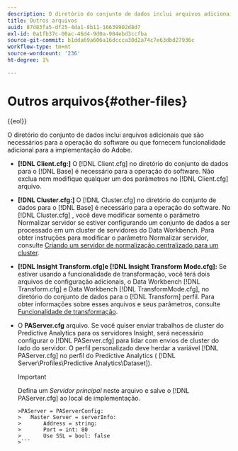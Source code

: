 ```yaml
---
description: O diretório do conjunto de dados inclui arquivos adicionais que são necessários para a operação do software ou que fornecem funcionalidade adicional para a implementação do Adobe.
title: Outros arquivos
uuid: 87d83fa5-df25-4da1-8b11-16639902d8d7
exl-id: 0a1fb37c-00ac-46d4-9d0a-904ebd3ccfba
source-git-commit: b1dda69a606a16dccca30d2a74c7e63dbd27936c
workflow-type: tm+mt
source-wordcount: '236'
ht-degree: 1%

---
```


# Outros arquivos{#other-files}

{{eol}}

O diretório do conjunto de dados inclui arquivos adicionais que são necessários para a operação do software ou que fornecem funcionalidade adicional para a implementação do Adobe.

* **[!DNL Client.cfg:]** O [!DNL Client.cfg] no diretório do conjunto de dados para o [!DNL Base] é necessário para a operação do software. Não exclua nem modifique qualquer um dos parâmetros no [!DNL Client.cfg] arquivo.

* **[!DNL Cluster.cfg:]** O [!DNL Cluster.cfg] no diretório do conjunto de dados para o [!DNL Base] é necessário para a operação do software. No [!DNL Cluster.cfg] , você deve modificar somente o parâmetro Normalizar servidor se estiver configurando um conjunto de dados a ser processado em um cluster de servidores do Data Workbench. Para obter instruções para modificar o parâmetro Normalizar servidor, consulte [Criando um servidor de normalização centralizado para um cluster](../../../home/c-dataset-const-proc/c-log-proc-config-file/c-ins-svr-file-svr-unit.md).

* **[!DNL Insight Transform.cfg]e [!DNL Insight Transform Mode.cfg]:** Se estiver usando a funcionalidade de transformação, você terá dois arquivos de configuração adicionais, o Data Workbench [!DNL Transform.cfg] e Data Workbench [!DNL TransformMode.cfg], no diretório do conjunto de dados para o [!DNL Transform] perfil. Para obter informações sobre esses arquivos e seus parâmetros, consulte [Funcionalidade de transformação](https://experienceleague.adobe.com/docs/data-workbench/using/server-admin-install/transform/t-config-tfm.html).

* O **PAServer.cfg** arquivo. Se você quiser enviar trabalhos de cluster do Predictive Analytics para os servidores Insight, será necessário configurar o [!DNL PAServer.cfg] para lidar com envios de cluster do lado do servidor.
O perfil personalizado deve herdar a variável [!DNL PAServer.cfg] no perfil do Predictive Analytics ( [!DNL Server\Profiles\Predictive Analytics\Dataset]).

   >[!IMPORTANT]
   >
   >Defina um *Servidor principal* neste arquivo e salve o [!DNL PAServer.cfg] ao local de implementação.
   >
   >
   ```
   >PAServer = PAServerConfig: 
   >   Master Server = serverInfo: 
   >       Address = string: 
   >       Port = int: 80
   >       Use SSL = bool: false
   >```
